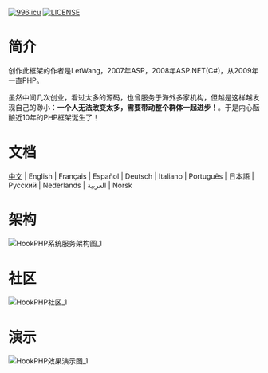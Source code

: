 [![996.icu](https://img.shields.io/badge/link-996.icu-red.svg)](https://996.icu)
[![LICENSE](https://img.shields.io/badge/license-Anti%20996-blue.svg)](https://github.com/996icu/996.ICU/blob/master/LICENSE)

# 简介
创作此框架的作者是LetWang，2007年ASP，2008年ASP.NET(C#)，从2009年一直PHP。

虽然中间几次创业，看过太多的源码，也曾服务于海外多家机构，但越是这样越发现自己的渺小：**一个人无法改变太多，需要带动整个群体一起进步！**。于是内心酝酿近10年的PHP框架诞生了！

# 文档
[中文][1] | English | Français | Español | Deutsch | Italiano | Português | 日本語 | Русский | Nederlands | العربية | Norsk

# 架构
![HookPHP系统服务架构图_1](https://github.com/letwang/HookPHP/blob/master/public/iot/demo/2.png?raw=true)

# 社区
![HookPHP社区_1](https://github.com/letwang/HookPHP/blob/master/public/iot/demo/3.jpg?raw=true)

# 演示
![HookPHP效果演示图_1](https://github.com/letwang/HookPHP/blob/master/public/iot/demo/1.png?raw=true)

[1]: https://github.com/letwang/HookPHP/blob/master/doc/
